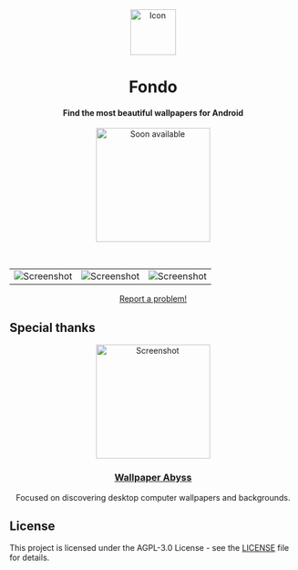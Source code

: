 <div align="center">
  <span align="center"> <img width="80" height="80" class="center" src="https://raw.githubusercontent.com/calo001/fondo/master/data/images/com.github.calo001.fondo.png" alt="Icon"></span>
  <h1 align="center">Fondo</h1>
  <h4 align="center">Find the most beautiful wallpapers for Android</h4>
</div>

<p align="center">
  <a href="https://play.google.com/store/apps/details?id=com.github.calo001.fondo" target="_blank">
    <img src="resources/google-play-badge.png" width="200px" alt="Soon available"></a>
</p>

<br>

<p align="center">
    <table>
      <tr>
        <td>
          <img src="resources/screenshot_1.png" alt="Screenshot">
        </td>
        <td>
          <img src="resources/screenshot_2.png" alt="Screenshot">
        </td>
        <td>
          <img src="resources/screenshot_3.png" alt="Screenshot">
        </td>
      </tr>
    </table>
</p>
<p align="center">
  <a href="https://github.com/calo001/fondo-android/issues">Report a problem!</a>
</p>

## Special thanks

<p align="center">
  <a href="https://wall.alphacoders.com" target="_blank">
    <img src="https://static.alphacoders.com/alpha_system_360.png" alt="Screenshot" height="200px">
  </a>
</p>
<h3 align="center"><a href="https://wall.alphacoders.com">Wallpaper Abyss</a></h3>
<p align="center">Focused on discovering desktop computer wallpapers and backgrounds.</p>

## License

This project is licensed under the AGPL-3.0 License - see the [LICENSE](LICENSE.md) file for details.
